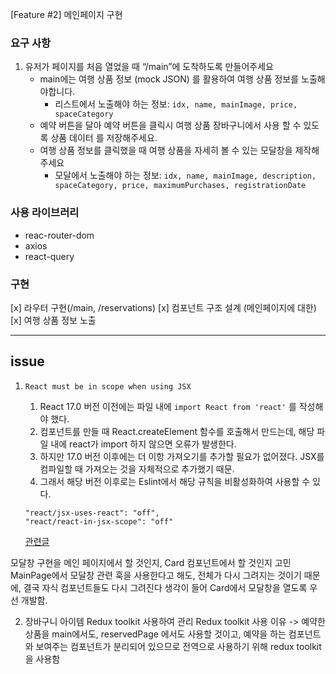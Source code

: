 [Feature #2] 메인페이지 구현

### 요구 사항

1. 유저가 페이지를 처음 열었을 때 “/main”에 도착하도록 만들어주세요
   - main에는 여행 상품 정보 (mock JSON) 를 활용하여 여행 상품 정보를 노출해야합니다.
     - 리스트에서 노출해야 하는 정보: `idx, name, mainImage, price, spaceCategory`
   - 예약 버튼을 달아 예약 버튼을 클릭시 여행 상품 장바구니에서 사용 할 수 있도록 상품 데이터
     를 저장해주세요.
   - 여행 상품 정보를 클릭했을 때 여행 상품을 자세히 볼 수 있는 모달창을 제작해주세요
     - 모달에서 노출해야 하는 정보: `idx, name, mainImage, description, spaceCategory, price, maximumPurchases, registrationDate`

### 사용 라이브러리

- reac-router-dom
- axios
- react-query

### 구현

[x] 라우터 구현(/main, /reservations)
[x] 컴포넌트 구조 설계 (메인페이지에 대한)
[x] 여행 상품 정보 노출

---

## issue

1. `React must be in scope when using JSX`

   1. React 17.0 버전 이전에는 파일 내에 `import React from 'react'` 를 작성해야 했다.
   2. 컴포넌트를 만들 때 React.createElement 함수를 호출해서 만드는데, 해당 파일 내에 react가 import 하지 않으면 오류가 발생한다.
   3. 하지만 17.0 버전 이후에는 더 이항 가져오기를 추가할 필요가 없어졌다. JSX를 컴파일할 때 가져오는 것을 자체적으로 추가했기 때문.
   4. 그래서 해당 버전 이후로는 Eslint에서 해당 규칙을 비활성화하여 사용할 수 있다.

   ```
   "react/jsx-uses-react": "off",
   "react/react-in-jsx-scope": "off"
   ```

   [관련글](https://dev.to/chandelieraxel/why-do-react-need-to-be-in-scope-for-jsx-3hen)

모달창 구현을 메인 페이지에서 할 것인지, Card 컴포넌트에서 할 것인지 고민
MainPage에서 모달창 관련 훅을 사용한다고 해도, 전체가 다시 그려지는 것이기 때문에,
결국 자식 컴포넌트들도 다시 그려진다 생각이 들어 Card에서 모달창을 열도록 우선 개발함.

2. 장바구니 아이템 Redux toolkit 사용하여 관리
   Redux toolkit 사용 이유
   -> 예약한 상품을 main에서도, reservedPage 에서도 사용할 것이고,
   예약을 하는 컴포넌트와 보여주는 컴포넌트가 분리되어 있으므로 전역으로 사용하기 위해 redux toolkit 을 사용함
